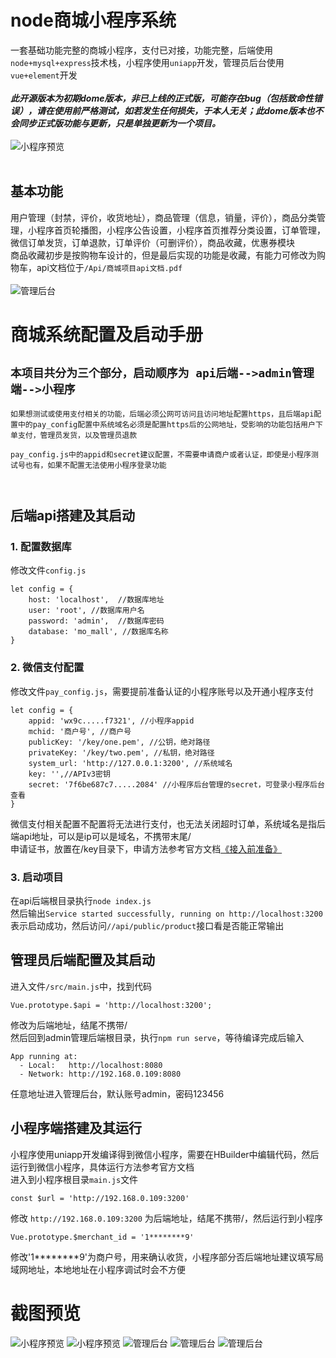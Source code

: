 # node商城小程序系统
一套基础功能完整的商城小程序，支付已对接，功能完整，后端使用`node+mysql+express`技术栈，小程序使用`uniapp`开发，管理员后台使用`vue+element`开发
<br><br>
***此开源版本为初期dome版本，非已上线的正式版，可能存在bug（包括致命性错误），请在使用前严格测试，如若发生任何损失，于本人无关；此dome版本也不会同步正式版功能与更新，只是单独更新为一个项目。***
<br><br>
![小程序预览](https://github.com/moyuc1966/shopping-mall/blob/main/images/p1.png "小程序预览") 
<br><br>
## 基本功能

用户管理（封禁，评价，收货地址），商品管理（信息，销量，评价），商品分类管理，小程序首页轮播图，小程序公告设置，小程序首页推荐分类设置，订单管理，微信订单发货，订单退款，订单评价（可删评价），商品收藏，优惠券模块
<br>商品收藏初步是按购物车设计的，但是最后实现的功能是收藏，有能力可修改为购物车，api文档位于`/Api/商城项目api文档.pdf`
<br><br>
![管理后台](https://github.com/moyuc1966/shopping-mall/blob/main/images/p3.png "管理后台") 

# 商城系统配置及启动手册
``` 本项目共分为三个部分，启动顺序为 api后端-->admin管理端-->小程序 ```
---
``` 
如果想测试或使用支付相关的功能，后端必须公网可访问且访问地址配置https，且后端api配置中的pay_config配置中系统域名必须是配置https后的公网地址，受影响的功能包括用户下单支付，管理员发货，以及管理员退款

pay_config.js中的appid和secret建议配置，不需要申请商户或者认证，即使是小程序测试号也有，如果不配置无法使用小程序登录功能



```
## 后端api搭建及其启动
### 1. 配置数据库
修改文件`config.js`
```
let config = {
    host: 'localhost',  //数据库地址
    user: 'root', //数据库用户名
    password: 'admin',  //数据库密码
    database: 'mo_mall', //数据库名称
}
```
### 2. 微信支付配置
修改文件`pay_config.js`，需要提前准备认证的小程序账号以及开通小程序支付

```
let config = {
    appid: 'wx9c.....f7321', //小程序appid
    mchid: '商户号', //商户号
    publicKey: '/key/one.pem', //公钥，绝对路径
    privateKey: '/key/two.pem', //私钥，绝对路径
    system_url: 'http://127.0.0.1:3200', //系统域名
    key: '',//APIv3密钥
    secret: '7f6be687c7.....2084' //小程序后台管理的secret，可登录小程序后台查看
}
```
微信支付相关配置不配置将无法进行支付，也无法关闭超时订单，系统域名是指后端api地址，可以是ip可以是域名，不携带末尾/<br>
申请证书，放置在/key目录下，申请方法参考官方文档[《接入前准备》](https://pay.weixin.qq.com/wiki/doc/apiv3/open/pay/chapter2_8_1.shtml)
### 3. 启动项目
在api后端根目录执行`node index.js` <br> 然后输出`Service started successfully, running on http://localhost:3200`表示启动成功，然后访问`//api/public/product`接口看是否能正常输出

## 管理员后端配置及其启动
进入文件`/src/main.js`中，找到代码
```
Vue.prototype.$api = 'http://localhost:3200';
```
修改为后端地址，结尾不携带/<br>
然后回到admin管理后端根目录，执行`npm run serve`，等待编译完成后输入
```
App running at:
  - Local:   http://localhost:8080
  - Network: http://192.168.0.109:8080
```
任意地址进入管理后台，默认账号admin，密码123456

## 小程序端搭建及其运行
小程序使用uniapp开发编译得到微信小程序，需要在HBuilder中编辑代码，然后运行到微信小程序，具体运行方法参考官方文档<br>
进入到小程序根目录`main.js`文件
```
const $url = 'http://192.168.0.109:3200'
```
修改 `http://192.168.0.109:3200` 为后端地址，结尾不携带/，然后运行到小程序

```
Vue.prototype.$merchant_id = '1********9'
```
修改'1********9'为商户号，用来确认收货，小程序部分否后端地址建议填写局域网地址，本地地址在小程序调试时会不方便
# 截图预览
![小程序预览](https://github.com/moyuc1966/shopping-mall/blob/main/images/p1.png "小程序预览") 
![小程序预览](https://github.com/moyuc1966/shopping-mall/blob/main/images/p2.png "小程序预览") 
![管理后台](https://github.com/moyuc1966/shopping-mall/blob/main/images/p3.png "管理后台") 
![管理后台](https://github.com/moyuc1966/shopping-mall/blob/main/images/p4.png "管理后台") 
![管理后台](https://github.com/moyuc1966/shopping-mall/blob/main/images/p5.png "管理后台") 

